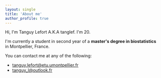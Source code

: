 ```yaml
---
layout: single
title: 'About me'
author_profile: true
---
```


Hi, I'm Tanguy Lefort A.K.A tanglef. I'm 20.

I'm currently a student in second year of a **master's degree in biostatistics** in Montpellier, France.

You can contact me at any of the following: 

* [tanguy.lefort@etu.umontpellier.fr](mailto:tanguy.lefort@etu.umontpellier.fr)
* [tanguy_l@outlook.fr](mailto:tanguy_l@outlook.fr)